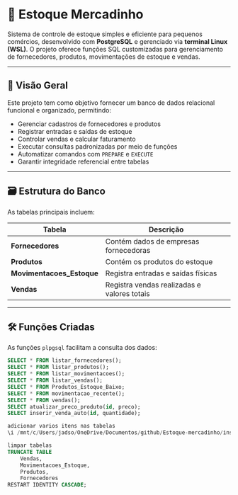 # 🛒 Estoque Mercadinho

Sistema de controle de estoque simples e eficiente para pequenos comércios, desenvolvido com **PostgreSQL** e gerenciado via **terminal Linux (WSL)**. O projeto oferece funções SQL customizadas para gerenciamento de fornecedores, produtos, movimentações de estoque e vendas.

---

## 📌 Visão Geral

Este projeto tem como objetivo fornecer um banco de dados relacional funcional e organizado, permitindo:

- Gerenciar cadastros de fornecedores e produtos
- Registrar entradas e saídas de estoque
- Controlar vendas e calcular faturamento
- Executar consultas padronizadas por meio de funções
- Automatizar comandos com `PREPARE` e `EXECUTE`
- Garantir integridade referencial entre tabelas

---

## 🗃️ Estrutura do Banco

As tabelas principais incluem:

| Tabela                 | Descrição                                   |
|------------------------|---------------------------------------------|
| **Fornecedores**       | Contém dados de empresas fornecedoras       |
| **Produtos**           | Contém os produtos do estoque               |
| **Movimentacoes_Estoque** | Registra entradas e saídas físicas       |
| **Vendas**             | Registra vendas realizadas e valores totais |

---

## 🛠️ Funções Criadas

As funções `plpgsql` facilitam a consulta dos dados:

```sql
SELECT * FROM listar_fornecedores();
SELECT * FROM listar_produtos();
SELECT * FROM listar_movimentacoes();
SELECT * FROM listar_vendas();
SELECT * FROM Produtos_Estoque_Baixo;
SELECT * FROM movimentacao_recente();
SELECT * FROM vendas();
SELECT atualizar_preco_produto(id, preco);
SELECT inserir_venda_auto(id, quantidade);

adicionar varios itens nas tabelas
\i /mnt/c/Users/jadso/OneDrive/Documentos/github/Estoque-mercadinho/inserts_script.sql

limpar tabelas
TRUNCATE TABLE
    Vendas,
    Movimentacoes_Estoque,
    Produtos,
    Fornecedores
RESTART IDENTITY CASCADE;